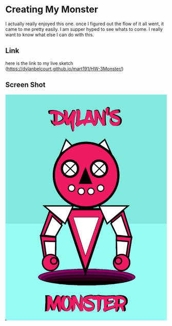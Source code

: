 # Creating My Monster

I actually really enjoyed this one. once I figured out the flow of it all went, it came to me pretty easily. I am supper hyped to see whats to come. I really want to know what else I can do with this.

## Link

here is the link to my live sketch
(https://dylanbelcourt.github.io/mart191/HW-3Monster/)

## Screen Shot
![MyMonster](ScreenShotofMonster.png)

